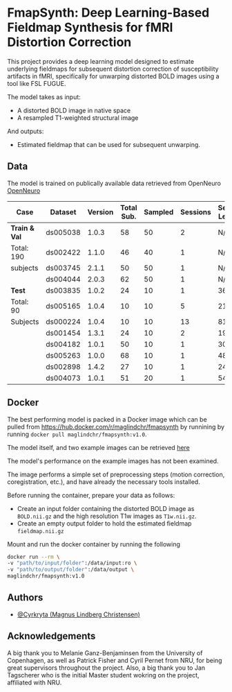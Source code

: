 
# FmapSynth: Deep Learning-Based Fieldmap Synthesis for fMRI Distortion Correction

This project provides a deep learning model designed to estimate underlying fieldmaps for subsequent distortion correction of susceptibility artifacts in fMRI, specifically for unwarping distorted BOLD images using a tool like FSL FUGUE.

The model takes as input:
* A distorted BOLD image in native space
* A resampled T1-weighted structural image

And outputs:
* Estimated fieldmap that can be used for subsequent unwarping.

## Data
The model is trained on publically available data retrieved from OpenNeuro
[OpenNeuro](https://openneuro.org/)

| Case           | Dataset  | Version | Total Sub. | Sampled | Sessions | Seq. Len. | Vendor / Strength | Healthy | State | BOLD Dir. | Fmap. Dir. |
|----------------|----------|---------|------------|---------|----------|-----------|-------------------|---------|-------|-----------|------------|
| **Train & Val**| ds005038 | 1.0.3   | 58         | 50      | 2        | N/A       | S / 3             | Y       | R     | j-        | j-         |
| Total: 190     | ds002422 | 1.1.0   | 46         | 40      | 1        | N/A       | S / 1.5           | Y       | R     | j-        | -          |
| subjects       | ds003745 | 2.1.1   | 50         | 50      | 1        | N/A       | S / 3             | Y       | T     | j-        | j-         |
|                | ds004044 | 2.0.3   | 62         | 50      | 1        | N/A       | S / 3             | Y       | T     | j-        | i          |
| **Test**       | ds003835 | 1.0.2   | 24         | 10      | 1        | 360       | S / 3             | Y       | R/T   | j-        | j-         |
| Total: 90      | ds005165 | 1.0.4   | 10         | 10      | 5        | 212       | S / 3             | Y       | R     | j-        | j-         |
| Subjects       | ds000224 | 1.0.4   | 10         | 10      | 13       | 818       | S / 3             | Y       | R     | j-        | j-         |
|                | ds001454 | 1.3.1   | 24         | 10      | 2        | 195       | S / 3             | Y       | R     | j-        | j-         |
|                | ds004182 | 1.0.1   | 50         | 10      | 1        | 300       | S / 3             | Y       | R     | j         | j          |
|                | ds005263 | 1.0.0   | 68         | 10      | 1        | 488       | S / 3             | Y       | T     | j         | j-         |
|                | ds002898 | 1.4.2   | 27         | 10      | 1        | 242       | S / 3             | Y       | R     | i         | i          |
|                | ds004073 | 1.0.1   | 51         | 20      | 1        | 545       | P / 3             | Y       | T     | j         | j          |


## Docker

The best performing model is packed in a Docker image which can be pulled from https://hub.docker.com/r/maglindchr/fmapsynth by runnining by running `docker pull maglindchr/fmapsynth:v1.0`. 

The model itself, and two example images can be retrieved [here](https://drive.google.com/drive/folders/1V2RDDLP2VzG8n5O6mMlezzlZXzB1QnT5?usp=drive_link)

The model's performance on the example images has not been examined. 

The image performs a simple set of preprocessing steps (motion correction, coregistration, etc.), and have already the necessary tools installed.

Before running the container, prepare your data as follows:
* Create an input folder containing the distorted BOLD image as `BOLD.nii.gz` and the high resolution T1w images as `T1w.nii.gz`.
* Create an empty output folder to hold the estimated fieldmap `fieldmap.nii.gz` 

Mount and run the docker container by running the following

```bash
docker run --rm \
-v "path/to/input/folder":/data/input:ro \
-v "path/to/output/folder":/data/output \
maglindchr/fmapsynth:v1.0
```


## Authors

- [@Cyrkryta (Magnus Lindberg Christensen)](https://github.com/Cyrkryta/)


## Acknowledgements
A big thank you to Melanie Ganz-Benjaminsen from the University of Copenhagen, as well as Patrick Fisher and Cyril Pernet from NRU, for being great supervisors throughout the project. Also, a big thank you to Jan Tagscherer who is the initial Master student wokring on the project, affiliated with NRU.
